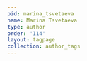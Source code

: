 ```yaml
---
pid: marina_tsvetaeva
name: Marina Tsvetaeva
type: author
order: '114'
layout: tagpage
collection: author_tags
---
```

